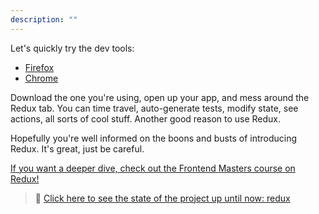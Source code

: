 ```yaml
---
description: ""
---
```


Let's quickly try the dev tools:

- [Firefox][fox]
- [Chrome][chrome]

Download the one you're using, open up your app, and mess around the Redux tab. You can time travel, auto-generate tests, modify state, see actions, all sorts of cool stuff. Another good reason to use Redux.

Hopefully you're well informed on the boons and busts of introducing Redux. It's great, just be careful.

[If you want a deeper dive, check out the Frontend Masters course on Redux!][fem]

> 🏁 [Click here to see the state of the project up until now: redux][step]

[step]: https://github.com/btholt/citr-v8-project/tree/master/redux
[fox]: https://addons.mozilla.org/en-US/firefox/addon/reduxdevtools/
[chrome]: https://chrome.google.com/webstore/detail/redux-devtools/lmhkpmbekcpmknklioeibfkpmmfibljd?hl=en
[fem]: https://frontendmasters.com/courses/redux-mobx/
